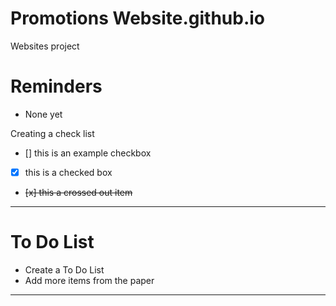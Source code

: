 # Promotions Website.github.io
Websites project

# Reminders
- None yet

Creating a check list
- [] this is an example checkbox
- [x] this is a checked box
- <del> [x] this a crossed out item </del>

---

# To Do List
- Create a To Do List
- Add more items from the paper


---
